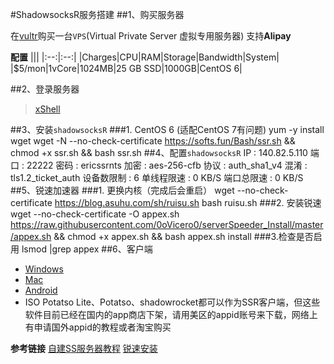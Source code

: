 #ShadowsocksR服务搭建
##1、购买服务器
> 
在[vultr](https://my.vultr.com/)购买一台`VPS`(Virtual Private Server 虚拟专用服务器)
支持**Alipay**

**配置**
|||
|:--:|:--:|
|Charges|CPU|RAM|Storage|Bandwidth|System|
|$5/mon|1vCore|1024MB|25 GB SSD|1000GB|CentOS 6|

##2、登录服务器
> [xShell](https://www.baidu.com/s?ie=UTF-8&wd=xshell)

##3、安装`shadowsocksR`
###1. CentOS 6 (适配CentOS 7有问题)
    yum -y install wget
    wget -N --no-check-certificate https://softs.fun/Bash/ssr.sh && chmod +x ssr.sh && bash ssr.sh
##4、配置`shadowsocksR`
    IP         : 140.82.5.110
    端口       : 22222
    密码       : ericssrnts
    加密       : aes-256-cfb
    协议       : auth_sha1_v4
    混淆       : tls1.2_ticket_auth
    设备数限制 : 6
    单线程限速 : 0 KB/S
    端口总限速 : 0 KB/S
##5、锐速加速器
###1. 更换内核（完成后会重启）
    wget --no-check-certificate https://blog.asuhu.com/sh/ruisu.sh
    bash ruisu.sh
###2. 安装锐速
    wget --no-check-certificate -O appex.sh https://raw.githubusercontent.com/0oVicero0/serverSpeeder_Install/master/appex.sh && chmod +x appex.sh && bash appex.sh install
###3.检查是否启用
    lsmod |grep appex
##6、客户端
* [Windows](https://github.com/shadowsocksr-backup/shadowsocksr-csharp/releases)
* [Mac](https://github.com/shadowsocksr-backup/ShadowsocksX-NG/releases)
* [Android](https://github.com/shadowsocksr-backup/shadowsocksr-android/releases)
* ISO
    Potatso Lite、Potatso、shadowrocket都可以作为SSR客户端，但这些软件目前已经在国内的app商店下架，请用美区的appid账号来下载，网络上有申请国外appid的教程或者淘宝购买

**参考链接**
[自建SS服务器教程](https://www.cnblogs.com/yjiu1990/p/7771429.html)
[锐速安装](http://www.vpsdx.com/2812.html)
